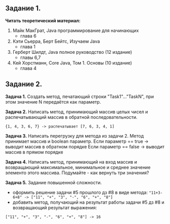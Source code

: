 ## Задание 1.

**Читать теоретический материал:**

1. Майк МакГрат, Java программирование для начинающих
   - глава 6
2. Кэти Сьерра, Берт Бейтс, Изучаем Java
   - глава 1
3. Герберт Шилдт, Java полное руководство (12 издание)
   - главы 6,7
4. Кей Хорстманн, Core Java, Том 1. Основы (10 издание)
   - глава 4

## Задание 2.

**Задача 1.**
Создать метод, печатающий строки "Task1"..."TaskN", при этом значение N передаётся как параметр.

**Задача 2.**
Написать метод, принимающий массив целых чисел и распечатывающий массив в обратной последовательности.
```
{1, 4, 3, 6, 7} -> распечатывает [7, 6, 3, 4, 1]
```

**Задача 3.**
Написать перегрузку для метода из задачи 2. Метод принимает массив и boolean параметр. 
Если параметр == true -> выводит массив в обратном порядке
Если параметр == false -> выводит массив в прямом порядке

**Задача 4.**
Написать метод, принимающий на вход массив и возвращающий максимальное, минимальное и среднее значение элементо этого массива.
Подумайте - как вернуть три значения?

**Задача 5.**
Задание повышенной сложности.
- оформить решение задачи #5 прошлого дз #8 в виде метода: ```"11+3-6+8" -> ["11", "+", "3", "-", "6", "+", "8"]```
- добавить метод, получающий на результат работы задачи #5 дз #8 и возвращающий результат выражения:
```
["11", "+", "3", "-", "6", "+", "8"] -> 16
```